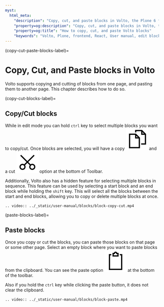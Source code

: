 ```yaml
---
myst:
  html_meta:
    "description": "Copy, cut, and paste blocks in Volto, the Plone 6 frontend."
    "property=og:description": "Copy, cut, and paste blocks in Volto, the Plone 6 frontend."
    "property=og:title": "How to copy, cut, and paste Volto blocks"
    "keywords": "Volto, Plone, frontend, React, User manual, edit blocks, copy, cut, paste"
---
```


(copy-cut-paste-blocks-label)=

# Copy, Cut, and Paste blocks in Volto

Volto supports copying and cutting of blocks from one page, and pasting them to another page.
This chapter describes how to do so.

(copy-cut-blocks-label)=

## Copy/Cut blocks

While in edit mode you can hold `ctrl` key to select multiple blocks you want to copy/cut.
Once blocks are selected, you will have a copy <img alt="../_static/copy.svg" src="../_static/copy.svg" class="inline"> and a cut <img alt="../_static/cut.svg" src="../_static/cut.svg" class="inline"> option at the bottom of Toolbar.

Additionally, Volto also has a hidden feature for selecting multiple blocks in sequence.
This feature can be used by selecting a start block and an end block while holding the `shift` key.
This will select all the blocks between the start and end blocks, allowing you to copy or delete multiple blocks at once.

```{eval-rst}
.. video:: ../_static/user-manual/blocks/block-copy-cut.mp4
```

(paste-blocks-label)=

## Paste blocks

Once you copy or cut the blocks, you can paste those blocks on that page or some other page.
Select an empty block where you want to paste blocks from the clipboard.
You can see the paste option <img alt="../_static/paste.svg" src="../_static/paste.svg" class="inline"> at the bottom of the toolbar.

Also if you hold the `ctrl` key while clicking the paste button, it does not clear the clipboard.

```{eval-rst}
.. video:: ../_static/user-manual/blocks/block-paste.mp4
```